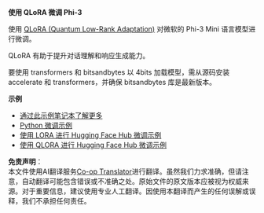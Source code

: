 <!--
CO_OP_TRANSLATOR_METADATA:
{
  "original_hash": "54b6b824568d4decb574b9e117c4f5f7",
  "translation_date": "2025-05-07T13:15:11+00:00",
  "source_file": "md/03.FineTuning/FineTuning_Qlora.md",
  "language_code": "zh"
}
-->
**使用 QLoRA 微调 Phi-3**

使用 [QLoRA (Quantum Low-Rank Adaptation)](https://github.com/artidoro/qlora) 对微软的 Phi-3 Mini 语言模型进行微调。

QLoRA 有助于提升对话理解和响应生成能力。

要使用 transformers 和 bitsandbytes 以 4bits 加载模型，需从源码安装 accelerate 和 transformers，并确保 bitsandbytes 库是最新版本。

**示例**
- [通过此示例笔记本了解更多](../../../../code/03.Finetuning/Phi_3_Inference_Finetuning.ipynb)
- [Python 微调示例](../../../../code/03.Finetuning/FineTrainingScript.py)
- [使用 LORA 进行 Hugging Face Hub 微调示例](../../../../code/03.Finetuning/Phi-3-finetune-lora-python.ipynb)
- [使用 QLORA 进行 Hugging Face Hub 微调示例](../../../../code/03.Finetuning/Phi-3-finetune-qlora-python.ipynb)

**免责声明**：  
本文件使用AI翻译服务[Co-op Translator](https://github.com/Azure/co-op-translator)进行翻译。虽然我们力求准确，但请注意，自动翻译可能包含错误或不准确之处。原始文件的原文版本应被视为权威来源。对于重要信息，建议使用专业人工翻译。因使用本翻译而产生的任何误解或误释，我们不承担任何责任。